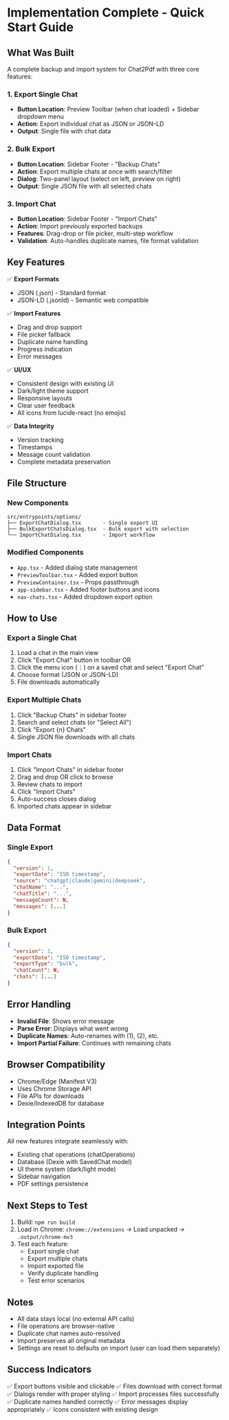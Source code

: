 # Implementation Complete - Quick Start Guide

## What Was Built

A complete backup and import system for Chat2Pdf with three core features:

### 1. **Export Single Chat**

-   **Button Location**: Preview Toolbar (when chat loaded) + Sidebar dropdown menu
-   **Action**: Export individual chat as JSON or JSON-LD
-   **Output**: Single file with chat data

### 2. **Bulk Export**

-   **Button Location**: Sidebar Footer - "Backup Chats"
-   **Action**: Export multiple chats at once with search/filter
-   **Dialog**: Two-panel layout (select on left, preview on right)
-   **Output**: Single JSON file with all selected chats

### 3. **Import Chat**

-   **Button Location**: Sidebar Footer - "Import Chats"
-   **Action**: Import previously exported backups
-   **Features**: Drag-drop or file picker, multi-step workflow
-   **Validation**: Auto-handles duplicate names, file format validation

## Key Features

✅ **Export Formats**

-   JSON (.json) - Standard format
-   JSON-LD (.jsonld) - Semantic web compatible

✅ **Import Features**

-   Drag and drop support
-   File picker fallback
-   Duplicate name handling
-   Progress indication
-   Error messages

✅ **UI/UX**

-   Consistent design with existing UI
-   Dark/light theme support
-   Responsive layouts
-   Clear user feedback
-   All icons from lucide-react (no emojis)

✅ **Data Integrity**

-   Version tracking
-   Timestamps
-   Message count validation
-   Complete metadata preservation

## File Structure

### New Components

```
src/entrypoints/options/
├── ExportChatDialog.tsx       - Single export UI
├── BulkExportChatsDialog.tsx  - Bulk export with selection
└── ImportChatDialog.tsx       - Import workflow
```

### Modified Components

-   `App.tsx` - Added dialog state management
-   `PreviewToolbar.tsx` - Added export button
-   `PreviewContainer.tsx` - Props passthrough
-   `app-sidebar.tsx` - Added footer buttons and icons
-   `nav-chats.tsx` - Added dropdown export option

## How to Use

### Export a Single Chat

1. Load a chat in the main view
2. Click "Export Chat" button in toolbar OR
3. Click the menu icon (⋮) on a saved chat and select "Export Chat"
4. Choose format (JSON or JSON-LD)
5. File downloads automatically

### Export Multiple Chats

1. Click "Backup Chats" in sidebar footer
2. Search and select chats (or "Select All")
3. Click "Export {n} Chats"
4. Single JSON file downloads with all chats

### Import Chats

1. Click "Import Chats" in sidebar footer
2. Drag and drop OR click to browse
3. Review chats to import
4. Click "Import Chats"
5. Auto-success closes dialog
6. Imported chats appear in sidebar

## Data Format

### Single Export

```json
{
  "version": 1,
  "exportDate": "ISO timestamp",
  "source": "chatgpt|claude|gemini|deepseek",
  "chatName": "...",
  "chatTitle": "...",
  "messageCount": N,
  "messages": [...]
}
```

### Bulk Export

```json
{
  "version": 1,
  "exportDate": "ISO timestamp",
  "exportType": "bulk",
  "chatCount": N,
  "chats": [...]
}
```

## Error Handling

-   **Invalid File**: Shows error message
-   **Parse Error**: Displays what went wrong
-   **Duplicate Names**: Auto-renames with (1), (2), etc.
-   **Import Partial Failure**: Continues with remaining chats

## Browser Compatibility

-   Chrome/Edge (Manifest V3)
-   Uses Chrome Storage API
-   File APIs for downloads
-   Dexie/IndexedDB for database

## Integration Points

All new features integrate seamlessly with:

-   Existing chat operations (chatOperations)
-   Database (Dexie with SavedChat model)
-   UI theme system (dark/light mode)
-   Sidebar navigation
-   PDF settings persistence

## Next Steps to Test

1. Build: `npm run build`
2. Load in Chrome: `chrome://extensions` → Load unpacked → `.output/chrome-mv3`
3. Test each feature:
    - Export single chat
    - Export multiple chats
    - Import exported file
    - Verify duplicate handling
    - Test error scenarios

## Notes

-   All data stays local (no external API calls)
-   File operations are browser-native
-   Duplicate chat names auto-resolved
-   Import preserves all original metadata
-   Settings are reset to defaults on import (user can load them separately)

## Success Indicators

✅ Export buttons visible and clickable
✅ Files download with correct format
✅ Dialogs render with proper styling
✅ Import processes files successfully
✅ Duplicate names handled correctly
✅ Error messages display appropriately
✅ Icons consistent with existing design

